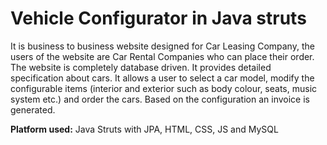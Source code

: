 <h1>Vehicle Configurator in Java struts</h1>

It is business to business website designed for Car Leasing Company, the users of the website are Car Rental Companies who can place their order. The website is completely database driven. It provides detailed specification about cars. It allows a user to select a car model, modify the configurable items (interior and exterior such as body colour, seats, music system 
etc.) and order the cars. Based on the configuration an invoice is generated.

<strong>Platform used:</strong> Java Struts with JPA, HTML, CSS, JS and MySQL
